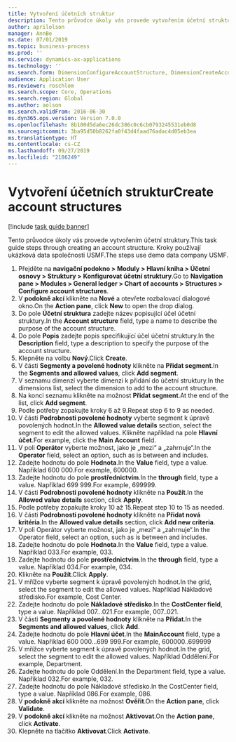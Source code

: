 ```yaml
---
title: Vytvoření účetních struktur
description: Tento průvodce úkoly vás provede vytvořením účetní struktury.
author: aprilolson
manager: AnnBe
ms.date: 07/01/2019
ms.topic: business-process
ms.prod: ''
ms.service: dynamics-ax-applications
ms.technology: ''
ms.search.form: DimensionConfigureAccountStructure, DimensionCreateAccountStructure, DimensionHierarchyAddLevel, DimensionHierarchyConstraintActivate
audience: Application User
ms.reviewer: roschlom
ms.search.scope: Core, Operations
ms.search.region: Global
ms.author: aolson
ms.search.validFrom: 2016-06-30
ms.dyn365.ops.version: Version 7.0.0
ms.openlocfilehash: 8b100d5da6ec26dc386c0c6cb0793245531eb0d8
ms.sourcegitcommit: 3ba95d50b8262fa0f43d4faad76adac4d05eb3ea
ms.translationtype: HT
ms.contentlocale: cs-CZ
ms.lasthandoff: 09/27/2019
ms.locfileid: "2186249"
---
```

# <a name="create-account-structures"></a><span data-ttu-id="ef313-103">Vytvoření účetních struktur</span><span class="sxs-lookup"><span data-stu-id="ef313-103">Create account structures</span></span>

[!include [task guide banner](../../includes/task-guide-banner.md)]

<span data-ttu-id="ef313-104">Tento průvodce úkoly vás provede vytvořením účetní struktury.</span><span class="sxs-lookup"><span data-stu-id="ef313-104">This task guide steps through creating an account structure.</span></span> <span data-ttu-id="ef313-105">Kroky používají ukázková data společnosti USMF.</span><span class="sxs-lookup"><span data-stu-id="ef313-105">The steps use demo data company USMF.</span></span>

1. <span data-ttu-id="ef313-106">Přejděte na **navigační podokno > Moduly > Hlavní kniha > Účetní osnovy > Struktury > Konfigurovat účetní struktury**.</span><span class="sxs-lookup"><span data-stu-id="ef313-106">Go to **Navigation pane > Modules > General ledger > Chart of accounts > Structures > Configure account structures**.</span></span>
2. <span data-ttu-id="ef313-107">V **podokně akcí** klikněte na **Nové** a otevřete rozbalovací dialogové okno.</span><span class="sxs-lookup"><span data-stu-id="ef313-107">On the **Action pane**, click **New** to open the drop dialog.</span></span>
3. <span data-ttu-id="ef313-108">Do pole **Účetní struktura** zadejte název popisující účel účetní struktury.</span><span class="sxs-lookup"><span data-stu-id="ef313-108">In the **Account structure** field, type a name to describe the purpose of the account structure.</span></span>
4. <span data-ttu-id="ef313-109">Do pole **Popis** zadejte popis specifikující účel účetní struktury.</span><span class="sxs-lookup"><span data-stu-id="ef313-109">In the **Description** field, type a description to specify the purpose of the account structure.</span></span>
5. <span data-ttu-id="ef313-110">Klepněte na volbu **Nový**.</span><span class="sxs-lookup"><span data-stu-id="ef313-110">Click **Create**.</span></span>
6. <span data-ttu-id="ef313-111">V části **Segmenty a povolené hodnoty** klikněte na **Přidat segment**.</span><span class="sxs-lookup"><span data-stu-id="ef313-111">In the **Segments and allowed values**, click **Add segment**.</span></span>
7. <span data-ttu-id="ef313-112">V seznamu dimenzí vyberte dimenzi k přidání do účetní struktury.</span><span class="sxs-lookup"><span data-stu-id="ef313-112">In the dimensions list, select the dimension to add to the account structure.</span></span>
8. <span data-ttu-id="ef313-113">Na konci seznamu klikněte na možnost **Přidat segment**.</span><span class="sxs-lookup"><span data-stu-id="ef313-113">At the end of the list, click **Add segment**.</span></span>
9. <span data-ttu-id="ef313-114">Podle potřeby zopakujte kroky 6 až 9.</span><span class="sxs-lookup"><span data-stu-id="ef313-114">Repeat step 6 to 9 as needed.</span></span>
10. <span data-ttu-id="ef313-115">V části **Podrobnosti povolené hodnoty** vyberte segment k úpravě povolených hodnot.</span><span class="sxs-lookup"><span data-stu-id="ef313-115">In the **Allowed value details** section, select the segment to edit the allowed values.</span></span>
    <span data-ttu-id="ef313-116">Klikněte například na pole **Hlavní účet**.</span><span class="sxs-lookup"><span data-stu-id="ef313-116">For example, click the **Main Account** field.</span></span>  
11. <span data-ttu-id="ef313-117">V poli **Operátor** vyberte možnost, jako je „mezi“ a „zahrnuje“.</span><span class="sxs-lookup"><span data-stu-id="ef313-117">In the **Operator** field, select an option, such as is between and includes.</span></span>
12. <span data-ttu-id="ef313-118">Zadejte hodnotu do pole **Hodnota**.</span><span class="sxs-lookup"><span data-stu-id="ef313-118">In the **Value** field, type a value.</span></span> <span data-ttu-id="ef313-119">Například 600 000.</span><span class="sxs-lookup"><span data-stu-id="ef313-119">For example, 600000.</span></span>  
13. <span data-ttu-id="ef313-120">Zadejte hodnotu do pole **prostřednictvím**.</span><span class="sxs-lookup"><span data-stu-id="ef313-120">In the **through** field, type a value.</span></span> <span data-ttu-id="ef313-121">Například 699 999.</span><span class="sxs-lookup"><span data-stu-id="ef313-121">For example, 699999.</span></span>  
14. <span data-ttu-id="ef313-122">V části **Podrobnosti povolené hodnoty** klikněte na **Použít**.</span><span class="sxs-lookup"><span data-stu-id="ef313-122">In the **Allowed value details** section, click **Apply**.</span></span>
15. <span data-ttu-id="ef313-123">Podle potřeby zopakujte kroky 10 až 15.</span><span class="sxs-lookup"><span data-stu-id="ef313-123">Repeat step 10 to 15 as needed.</span></span>  
16. <span data-ttu-id="ef313-124">V části **Podrobnosti povolené hodnoty** klikněte na **Přidat nová kritéria**.</span><span class="sxs-lookup"><span data-stu-id="ef313-124">In the **Allowed value details** section, click **Add new criteria**.</span></span>
17. <span data-ttu-id="ef313-125">V poli Operátor vyberte možnost, jako je „mezi“ a „zahrnuje“.</span><span class="sxs-lookup"><span data-stu-id="ef313-125">In the Operator field, select an option, such as is between and includes.</span></span>
18. <span data-ttu-id="ef313-126">Zadejte hodnotu do pole **Hodnota**.</span><span class="sxs-lookup"><span data-stu-id="ef313-126">In the **Value** field, type a value.</span></span> <span data-ttu-id="ef313-127">Například 033.</span><span class="sxs-lookup"><span data-stu-id="ef313-127">For example, 033.</span></span>  
19. <span data-ttu-id="ef313-128">Zadejte hodnotu do pole **prostřednictvím**.</span><span class="sxs-lookup"><span data-stu-id="ef313-128">In the **through** field, type a value.</span></span> <span data-ttu-id="ef313-129">Například 034.</span><span class="sxs-lookup"><span data-stu-id="ef313-129">For example, 034.</span></span>  
20. <span data-ttu-id="ef313-130">Klikněte na **Použít**.</span><span class="sxs-lookup"><span data-stu-id="ef313-130">Click **Apply**.</span></span>
21. <span data-ttu-id="ef313-131">V mřížce vyberte segment k úpravě povolených hodnot.</span><span class="sxs-lookup"><span data-stu-id="ef313-131">In the grid, select the segment to edit the allowed values.</span></span> <span data-ttu-id="ef313-132">Například Nákladové středisko.</span><span class="sxs-lookup"><span data-stu-id="ef313-132">For example, Cost Center.</span></span>  
22. <span data-ttu-id="ef313-133">Zadejte hodnotu do pole **Nákladové středisko**.</span><span class="sxs-lookup"><span data-stu-id="ef313-133">In the **CostCenter field**, type a value.</span></span> <span data-ttu-id="ef313-134">Například 007…021.</span><span class="sxs-lookup"><span data-stu-id="ef313-134">For example, 007..021.</span></span>  
23. <span data-ttu-id="ef313-135">V části **Segmenty a povolené hodnoty** klikněte na **Přidat**.</span><span class="sxs-lookup"><span data-stu-id="ef313-135">In the **Segments and allowed values**, click **Add**.</span></span>
24. <span data-ttu-id="ef313-136">Zadejte hodnotu do pole **Hlavní účet**.</span><span class="sxs-lookup"><span data-stu-id="ef313-136">In the **MainAccount** field, type a value.</span></span> <span data-ttu-id="ef313-137">Například 600 000…699 999.</span><span class="sxs-lookup"><span data-stu-id="ef313-137">For example, 600000..699999</span></span>  
25. <span data-ttu-id="ef313-138">V mřížce vyberte segment k úpravě povolených hodnot.</span><span class="sxs-lookup"><span data-stu-id="ef313-138">In the grid, select the segment to edit the allowed values.</span></span> <span data-ttu-id="ef313-139">Například Oddělení.</span><span class="sxs-lookup"><span data-stu-id="ef313-139">For example, Department.</span></span>  
26. <span data-ttu-id="ef313-140">Zadejte hodnotu do pole Oddělení.</span><span class="sxs-lookup"><span data-stu-id="ef313-140">In the Department field, type a value.</span></span> <span data-ttu-id="ef313-141">Například 032.</span><span class="sxs-lookup"><span data-stu-id="ef313-141">For example, 032.</span></span>  
27. <span data-ttu-id="ef313-142">Zadejte hodnotu do pole Nákladové středisko.</span><span class="sxs-lookup"><span data-stu-id="ef313-142">In the CostCenter field, type a value.</span></span> <span data-ttu-id="ef313-143">Například 086.</span><span class="sxs-lookup"><span data-stu-id="ef313-143">For example, 086.</span></span>  
28. <span data-ttu-id="ef313-144">V **podokně akcí** klikněte na možnost **Ověřit**.</span><span class="sxs-lookup"><span data-stu-id="ef313-144">On the **Action pane**, click **Validate**.</span></span>
29. <span data-ttu-id="ef313-145">V **podokně akcí** klikněte na možnost **Aktivovat**.</span><span class="sxs-lookup"><span data-stu-id="ef313-145">On the **Action pane**, click **Activate**.</span></span>
30. <span data-ttu-id="ef313-146">Klepněte na tlačítko **Aktivovat**.</span><span class="sxs-lookup"><span data-stu-id="ef313-146">Click **Activate**.</span></span>

